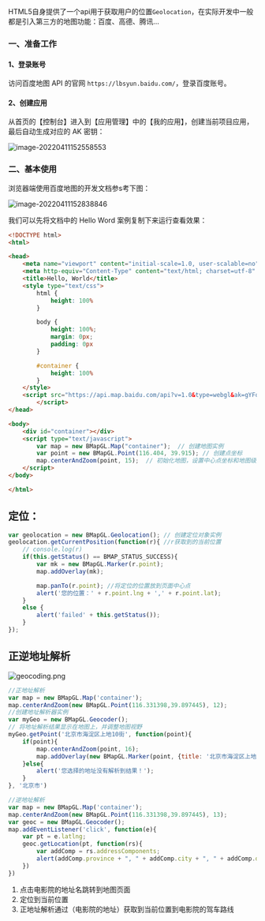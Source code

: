 HTML5自身提供了一个api用于获取用户的位置`Geolocation`，在实际开发中一般都是引入第三方的地图功能：百度、高德、腾讯...

### 一、准备工作

#### 1、登录账号

访问百度地图 API 的官网 `https://lbsyun.baidu.com/`，登录百度账号。

#### 2、创建应用

从首页的【控制台】进入到【应用管理】中的【我的应用】，创建当前项目应用，最后自动生成对应的 AK 密钥：

![image-20220411152558553](https://woniumd.oss-cn-hangzhou.aliyuncs.com/web/zhangxiao/202303081131324.png)

### 二、基本使用

浏览器端使用百度地图的开发文档参s考下图：

![image-20220411152838846](https://woniumd.oss-cn-hangzhou.aliyuncs.com/web/zhangxiao/202303081131356.png)

我们可以先将文档中的 Hello Word 案例复制下来运行查看效果：

```html
<!DOCTYPE html>
<html>

<head>
    <meta name="viewport" content="initial-scale=1.0, user-scalable=no" />
    <meta http-equiv="Content-Type" content="text/html; charset=utf-8" />
    <title>Hello, World</title>
    <style type="text/css">
        html {
            height: 100%
        }

        body {
            height: 100%;
            margin: 0px;
            padding: 0px
        }

        #container {
            height: 100%
        }
    </style>
    <script src="https://api.map.baidu.com/api?v=1.0&type=webgl&ak=gYFqshTZIiqLFdMByY2KRPQtFhKy7lSz">
        </script>
</head>

<body>
    <div id="container"></div>
    <script type="text/javascript">
        var map = new BMapGL.Map("container");  // 创建地图实例     
        var point = new BMapGL.Point(116.404, 39.915); // 创建点坐标      
        map.centerAndZoom(point, 15);  // 初始化地图，设置中心点坐标和地图级别
    </script>
</body>

</html>
```

## 定位：

```js
var geolocation = new BMapGL.Geolocation(); // 创建定位对象实例
geolocation.getCurrentPosition(function(r){ //r获取到的当前位置
    // console.log(r)
    if(this.getStatus() == BMAP_STATUS_SUCCESS){
        var mk = new BMapGL.Marker(r.point);
        map.addOverlay(mk);

        map.panTo(r.point); //将定位的位置放到页面中心点
        alert('您的位置：' + r.point.lng + ',' + r.point.lat);
    }
    else {
        alert('failed' + this.getStatus());
    }        
});
```

## 正逆地址解析

![geocoding.png](https://mapopen-website-wiki.bj.bcebos.com/static/img/geocoding.png)

```js
//正地址解析
var map = new BMapGL.Map('container');
map.centerAndZoom(new BMapGL.Point(116.331398,39.897445), 12);
//创建地址解析器实例
var myGeo = new BMapGL.Geocoder();
// 将地址解析结果显示在地图上，并调整地图视野
myGeo.getPoint('北京市海淀区上地10街', function(point){
    if(point){
        map.centerAndZoom(point, 16);
        map.addOverlay(new BMapGL.Marker(point, {title: '北京市海淀区上地10街'}))
    }else{
        alert('您选择的地址没有解析到结果！');
    }
}, '北京市')

//逆地址解析
var map = new BMapGL.Map('container');
map.centerAndZoom(new BMapGL.Point(116.331398,39.897445), 13);
var geoc = new BMapGL.Geocoder();
map.addEventListener('click', function(e){
    var pt = e.latlng;
    geoc.getLocation(pt, function(rs){
        var addComp = rs.addressComponents;
        alert(addComp.province + ", " + addComp.city + ", " + addComp.district + ", " + addComp.street + ", " + addComp.streetNumber);
    })
})
```

1. 点击电影院的地址名跳转到地图页面
2. 定位到当前位置
3. 正地址解析通过（电影院的地址）获取到当前位置到电影院的驾车路线